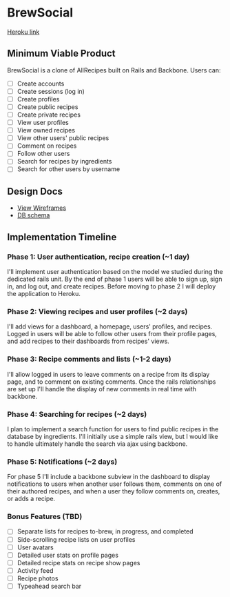 # BrewSocial

[Heroku link][heroku]

[heroku]: #

## Minimum Viable Product
BrewSocial is a clone of AllRecipes built on Rails and Backbone. Users can:

<!-- This is a Markdown checklist. Use it to keep track of your progress! -->

- [ ] Create accounts
- [ ] Create sessions (log in)
- [ ] Create profiles
- [ ] Create public recipes
- [ ] Create private recipes
- [ ] View user profiles
- [ ] View owned recipes
- [ ] View other users' public recipes
- [ ] Comment on recipes
- [ ] Follow other users
- [ ] Search for recipes by ingredients
- [ ] Search for other users by username

## Design Docs
* [View Wireframes][views]
* [DB schema][schema]

[views]: ./docs/views.md
[schema]: ./docs/schema.md

## Implementation Timeline

### Phase 1: User authentication, recipe creation (~1 day)
I'll implement user authentication based on the model we studied during the
dedicated rails unit. By the end of phase 1 users will be able to sign up, sign
in, and log out, and create recipes. Before moving to phase 2 I will deploy the
application to Heroku.


### Phase 2: Viewing recipes and user profiles (~2 days)
I'll add views for a dashboard, a homepage, users' profiles, and recipes. Logged in users
will be able to follow other users from their profile pages, and add recipes to
their dashboards from recipes' views.



### Phase 3: Recipe comments and lists (~1-2 days)
I'll allow logged in users to leave comments on a recipe from its display page,
and to comment on existing comments. Once the rails relationships are set up
I'll handle the display of new comments in real time with backbone.


### Phase 4: Searching for recipes (~2 days)
I plan to implement a search function for users to find public recipes in the
database by ingredients. I'll initially use a simple rails view, but I would
like to handle ultimately handle the search via ajax using backbone.


### Phase 5: Notifications (~2 days)
For phase 5 I'll include a backbone subview in the dashboard to display
notifications to users when another user follows them, comments on one of their
authored recipes, and when a user they follow comments on, creates, or adds a
recipe.


### Bonus Features (TBD)
- [ ] Separate lists for recipes to-brew, in progress, and completed
- [ ] Side-scrolling recipe lists on user profiles
- [ ] User avatars
- [ ] Detailed user stats on profile pages
- [ ] Detailed recipe stats on recipe show pages
- [ ] Activity feed
- [ ] Recipe photos
- [ ] Typeahead search bar

[phase-one]: ./docs/phases/phase1.md
[phase-two]: ./docs/phases/phase2.md
[phase-three]: ./docs/phases/phase3.md
[phase-four]: ./docs/phases/phase4.md
[phase-five]: ./docs/phases/phase5.md
